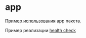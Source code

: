 # app

[Пример использования](https://code.emcdtech.com/emcd/service/skeleton/-/blob/master/main.go?ref_type=heads) app пакета.

Пример реализации [health check](https://code.emcdtech.com/emcd/service/skeleton/-/blob/master/internal/healthchecker/common.go?ref_type=heads)